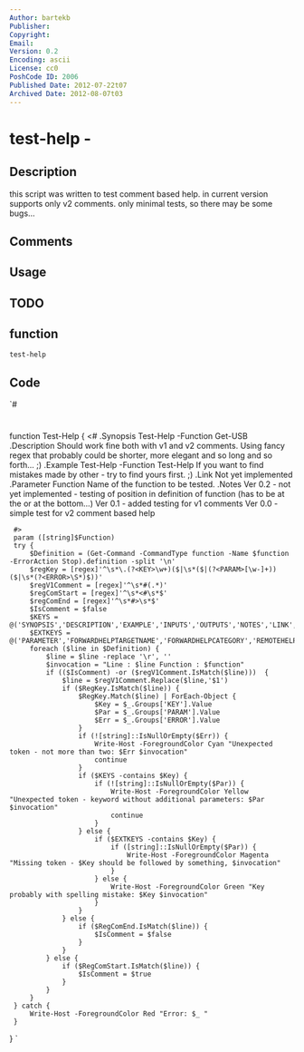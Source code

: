 ```yaml
---
Author: bartekb
Publisher: 
Copyright: 
Email: 
Version: 0.2
Encoding: ascii
License: cc0
PoshCode ID: 2006
Published Date: 2012-07-22t07
Archived Date: 2012-08-07t03
---
```


# test-help - 

## Description

this script was written to test comment based help. in current version supports only v2 comments. only minimal tests, so there may be some bugs…

## Comments



## Usage



## TODO



## function

`test-help`

## Code

`#
 #
 function Test-Help {
     <#
     .Synopsis
         Test-Help -Function Get-USB
     .Description
         Should work fine both with v1 and v2 comments.
         Using fancy regex that probably could be shorter, more elegant and so long and so forth... ;)
     .Example
         Test-Help -Function Test-Help
         If you want to find mistakes made by other - try to find yours first. ;)
     .Link
         Not yet implemented
     .Parameter Function
         Name of the function to be tested.
     .Notes
         Ver 0.2 - not yet implemented - testing of position in definition of function (has to be at the or at the bottom...)
         Ver 0.1 - added testing for v1 comments
         Ver 0.0 - simple test for v2 comment based help
 
     #>
     param ([string]$Function)
     try {
         $Definition = (Get-Command -CommandType function -Name $function -ErrorAction Stop).definition -split '\n'
         $regKey = [regex]'^\s*\.(?<KEY>\w+)($|\s*($|(?<PARAM>[\w-]+))($|\s*(?<ERROR>\S*)$))'
         $regV1Comment = [regex]'^\s*#(.*)'
         $regComStart = [regex]'^\s*<#\s*$'
         $regComEnd = [regex]'^\s*#>\s*$'
         $IsComment = $false
         $KEYS = @('SYNOPSIS','DESCRIPTION','EXAMPLE','INPUTS','OUTPUTS','NOTES','LINK','COMPONENT','ROLE','FUNCTIONALITY')
         $EXTKEYS = @('PARAMETER','FORWARDHELPTARGETNAME','FORWARDHELPCATEGORY','REMOTEHELPRUNSPACE','EXTERNALHELP')
         foreach ($line in $Definition) {
             $line = $line -replace '\r', ''
             $invocation = "Line : $line Function : $function"
             if (($IsComment) -or ($regV1Comment.IsMatch($line)))  {
                 $line = $regV1Comment.Replace($line,'$1')
                 if ($RegKey.IsMatch($line)) {
                     $RegKey.Match($line) | ForEach-Object {
                         $Key = $_.Groups['KEY'].Value
                         $Par = $_.Groups['PARAM'].Value
                         $Err = $_.Groups['ERROR'].Value
                     }
                     if (![string]::IsNullOrEmpty($Err)) {
                         Write-Host -ForegroundColor Cyan "Unexpected token - not more than two: $Err $invocation"
                         continue
                     }
                     if ($KEYS -contains $Key) {
                         if (![string]::IsNullOrEmpty($Par)) {
                             Write-Host -ForegroundColor Yellow "Unexpected token - keyword without additional parameters: $Par $invocation"
                             continue
                         }
                     } else {
                         if ($EXTKEYS -contains $Key) {
                             if ([string]::IsNullOrEmpty($Par)) {
                                 Write-Host -ForegroundColor Magenta "Missing token - $Key should be followed by something, $invocation"
                             }
                         } else {
                             Write-Host -ForegroundColor Green "Key probably with spelling mistake: $Key $invocation"
                         }
                     } 
                 } else {
                     if ($RegComEnd.IsMatch($line)) {
                         $IsComment = $false
                     }
                 }
             } else {
                 if ($RegComStart.IsMatch($line)) {
                     $IsComment = $true
                 }
             }
         }
     } catch {
         Write-Host -ForegroundColor Red "Error: $_ "
     }
 }
`

